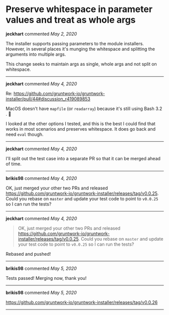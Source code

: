 # Preserve whitespace in parameter values and treat as whole args

**jeckhart** commented *May 2, 2020*

The installer supports passing parameters to the module installers. However, in several places it's munging the whitespace and splitting the arguments into multiple args.

This change seeks to maintain args as single, whole args and not split on whitespace.
<br />
***


**jeckhart** commented *May 4, 2020*

Re: https://github.com/gruntwork-io/gruntwork-installer/pull/44#discussion_r419089853

MacOS doesn't have `mapfile` (or `readarray`) because it's still using Bash 3.2 . 🤕 

I looked at the other options I tested, and this is the best I could find that works in most scenarios and preserves whitespace. It does go back and need `eval` though.
***

**jeckhart** commented *May 4, 2020*

I'll split out the test case into a separate PR so that it can be merged ahead of time.
***

**brikis98** commented *May 4, 2020*

OK, just merged your other two PRs and released https://github.com/gruntwork-io/gruntwork-installer/releases/tag/v0.0.25. Could you rebase on `master` and update your test code to point to `v0.0.25` so I can run the tests?
***

**jeckhart** commented *May 4, 2020*

> OK, just merged your other two PRs and released https://github.com/gruntwork-io/gruntwork-installer/releases/tag/v0.0.25. Could you rebase on `master` and update your test code to point to `v0.0.25` so I can run the tests?

Rebased and pushed!
***

**brikis98** commented *May 5, 2020*

Tests passed! Merging now, thank you!
***

**brikis98** commented *May 5, 2020*

https://github.com/gruntwork-io/gruntwork-installer/releases/tag/v0.0.26
***

